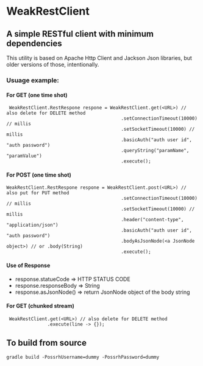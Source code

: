 # WeakRestClient
## A simple RESTful client with minimum dependencies
  
This utility is based on Apache Http Client and Jackson Json libraries, but older versions of those, intentionally. 

### Usuage example:
#### For GET (one time shot)
```
 WeakRestClient.RestRespone respone = WeakRestClient.get(<URL>) // also delete for DELETE method
                                          .setConnectionTimeout(10000) // millis
                                          .setSocketTimeout(10000) // millis
                                          .basicAuth("auth user id", "auth password")
                                          .queryString("paramName", "paramValue")
                                          .execute();
```
#### For POST (one time shot)
```
WeakRestClient.RestRespone respone = WeakRestClient.post(<URL>) // also put for PUT method
                                          .setConnectionTimeout(10000) // millis
                                          .setSocketTimeout(10000) // millis
                                          .header("content-type", "application/json")
                                          .basicAuth("auth user id", "auth password")
                                          .bodyAsJsonNode(<a JsonNode object>) // or .body(String)
                                          .execute();
```
#### Use of Response
* response.statueCode => HTTP STATUS CODE
* response.responseBody => String
* response.asJsonNode() => return JsonNode object of the body string

#### For GET (chunked stream)
```
 WeakRestClient.get(<URL>) // also delete for DELETE method
               .execute(line -> {});
```
## To build from source
```gradle build -PossrhUsername=dummy -PossrhPassword=dummy```
